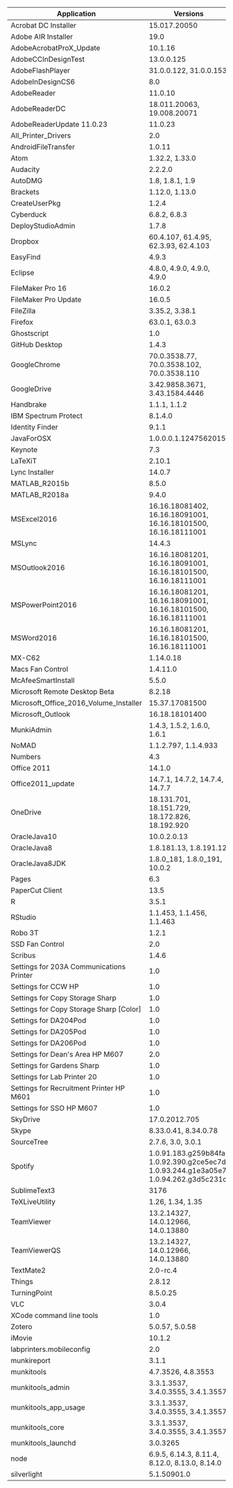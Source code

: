 Application | Versions
--- | ---
Acrobat DC Installer | 15.017.20050
Adobe AIR Installer | 19.0
AdobeAcrobatProX_Update | 10.1.16
AdobeCCInDesignTest | 13.0.0.125
AdobeFlashPlayer | 31.0.0.122, 31.0.0.153
AdobeInDesignCS6 | 8.0
AdobeReader | 11.0.10
AdobeReaderDC | 18.011.20063, 19.008.20071
AdobeReaderUpdate 11.0.23 | 11.0.23
All_Printer_Drivers | 2.0
AndroidFileTransfer | 1.0.11
Atom | 1.32.2, 1.33.0
Audacity | 2.2.2.0
AutoDMG | 1.8, 1.8.1, 1.9
Brackets | 1.12.0, 1.13.0
CreateUserPkg | 1.2.4
Cyberduck | 6.8.2, 6.8.3
DeployStudioAdmin | 1.7.8
Dropbox | 60.4.107, 61.4.95, 62.3.93, 62.4.103
EasyFind | 4.9.3
Eclipse | 4.8.0, 4.9.0, 4.9.0, 4.9.0
FileMaker Pro 16 | 16.0.2
FileMaker Pro Update | 16.0.5
FileZilla | 3.35.2, 3.38.1
Firefox | 63.0.1, 63.0.3
Ghostscript | 1.0
GitHub Desktop | 1.4.3
GoogleChrome | 70.0.3538.77, 70.0.3538.102, 70.0.3538.110
GoogleDrive | 3.42.9858.3671, 3.43.1584.4446
Handbrake | 1.1.1, 1.1.2
IBM Spectrum Protect | 8.1.4.0
Identity Finder | 9.1.1
JavaForOSX | 1.0.0.0.1.1247562015
Keynote | 7.3
LaTeXiT | 2.10.1
Lync Installer | 14.0.7
MATLAB_R2015b | 8.5.0
MATLAB_R2018a | 9.4.0
MSExcel2016 | 16.16.18081402, 16.16.18091001, 16.16.18101500, 16.16.18111001
MSLync | 14.4.3
MSOutlook2016 | 16.16.18081201, 16.16.18091001, 16.16.18101500, 16.16.18111001
MSPowerPoint2016 | 16.16.18081201, 16.16.18091001, 16.16.18101500, 16.16.18111001
MSWord2016 | 16.16.18081201, 16.16.18101500, 16.16.18111001
MX-C62 | 1.14.0.18
Macs Fan Control | 1.4.11.0
McAfeeSmartInstall | 5.5.0
Microsoft Remote Desktop Beta | 8.2.18
Microsoft_Office_2016_Volume_Installer | 15.37.17081500
Microsoft_Outlook | 16.18.18101400
MunkiAdmin | 1.4.3, 1.5.2, 1.6.0, 1.6.1
NoMAD | 1.1.2.797, 1.1.4.933
Numbers | 4.3
Office 2011 | 14.1.0
Office2011_update | 14.7.1, 14.7.2, 14.7.4, 14.7.7
OneDrive | 18.131.701, 18.151.729, 18.172.826, 18.192.920
OracleJava10 | 10.0.2.0.13
OracleJava8 | 1.8.181.13, 1.8.191.12
OracleJava8JDK | 1.8.0_181, 1.8.0_191, 10.0.2
Pages | 6.3
PaperCut Client | 13.5
R | 3.5.1
RStudio | 1.1.453, 1.1.456, 1.1.463
Robo 3T | 1.2.1
SSD Fan Control | 2.0
Scribus | 1.4.6
Settings for 203A Communications Printer | 1.0
Settings for CCW HP | 1.0
Settings for Copy Storage Sharp | 1.0
Settings for Copy Storage Sharp [Color] | 1.0
Settings for DA204Pod | 1.0
Settings for DA205Pod | 1.0
Settings for DA206Pod | 1.0
Settings for Dean's Area HP M607 | 2.0
Settings for Gardens Sharp | 1.0
Settings for Lab Printer 20 | 1.0
Settings for Recruitment Printer HP M601 | 1.0
Settings for SSO HP M607 | 1.0
SkyDrive | 17.0.2012.705
Skype | 8.33.0.41, 8.34.0.78
SourceTree | 2.7.6, 3.0, 3.0.1
Spotify | 1.0.91.183.g259b84fa, 1.0.92.390.g2ce5ec7d, 1.0.93.244.g1e3a05e7, 1.0.94.262.g3d5c231c
SublimeText3 | 3176
TeXLiveUtility | 1.26, 1.34, 1.35
TeamViewer | 13.2.14327, 14.0.12966, 14.0.13880
TeamViewerQS | 13.2.14327, 14.0.12966, 14.0.13880
TextMate2 | 2.0-rc.4
Things | 2.8.12
TurningPoint | 8.5.0.25
VLC | 3.0.4
XCode command line tools | 1.0
Zotero | 5.0.57, 5.0.58
iMovie | 10.1.2
labprinters.mobileconfig | 2.0
munkireport | 3.1.1
munkitools | 4.7.3526, 4.8.3553
munkitools_admin | 3.3.1.3537, 3.4.0.3555, 3.4.1.3557
munkitools_app_usage | 3.3.1.3537, 3.4.0.3555, 3.4.1.3557
munkitools_core | 3.3.1.3537, 3.4.0.3555, 3.4.1.3557
munkitools_launchd | 3.0.3265
node | 6.9.5, 6.14.3, 8.11.4, 8.12.0, 8.13.0, 8.14.0
silverlight | 5.1.50901.0